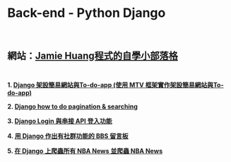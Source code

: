 # Back-end - Python Django <br/><br/>
網站：[Jamie Huang程式的自學小部落格](https://jamie-web-heroku.herokuapp.com/index/)<br/><br/>
---

**1. [Django 架設簡易網站與To-do-app (使用 MTV 框架實作架設簡易網站與To-do-app)](shorturl.at/imKRT)**

**2. [Django how to do pagination & searching](shorturl.at/iktJ1)**

**3. [Django Login 與串接 API 登入功能](shorturl.at/anyPW)**

**4. [用 Django 作出有社群功能的 BBS 留言板](shorturl.at/jJMN4)**

**5. [在 Django 上爬蟲所有 NBA News 並爬蟲 NBA News](shorturl.at/lnvAH)**


